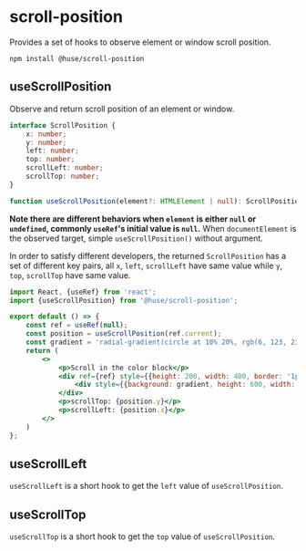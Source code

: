 # scroll-position

Provides a set of hooks to observe element or window scroll position.

```shell
npm install @huse/scroll-position
```

## useScrollPosition

Observe and return scroll position of an element or window.

```typescript
interface ScrollPosition {
    x: number;
    y: number;
    left: number;
    top: number;
    scrollLeft: number;
    scrollTop: number;
}

function useScrollPosition(element?: HTMLElement | null): ScrollPosition
```

**Note there are different behaviors when `element` is either `null` or `undefined`, commonly `useRef`'s initial value is `null`.**
When `documentElement` is the observed target, simple `useScrollPosition()` without argument.

In order to satisfy different developers, the returned `ScrollPosition` has a set of different key pairs,
all `x`, `left`, `scrollLeft` have same value while `y`, `top`, `scrollTop` have same value.

```jsx
import React, {useRef} from 'react';
import {useScrollPosition} from '@huse/scroll-position';

export default () => {
    const ref = useRef(null);
    const position = useScrollPosition(ref.current);
    const gradient = 'radial-gradient(circle at 10% 20%, rgb(6, 123, 239) 14.2%, rgb(219, 115, 249) 89.5%)';
    return (
        <>
            <p>Scroll in the color block</p>
            <div ref={ref} style={{height: 200, width: 400, border: '1px solid #ccc', overflow: 'scroll'}}>
                <div style={{background: gradient, height: 600, width: 800}} />
            </div>
            <p>scrollTop: {position.y}</p>
            <p>scrollLeft: {position.x}</p>
        </>
    )
};
```

## useScrollLeft

`useScrollLeft` is a short hook to get the `left` value of `useScrollPosition`.

## useScrollTop

`useScrollTop` is a short hook to get the `top` value of `useScrollPosition`.
